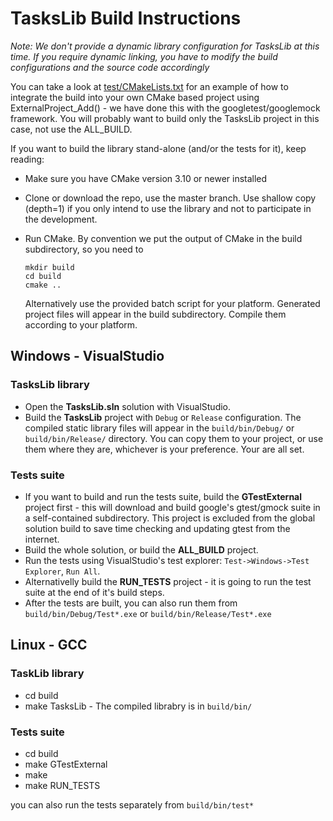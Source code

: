 # TasksLib Build Instructions #

*Note: We don't provide a dynamic library configuration for TasksLib at this time. If you require dynamic linking, you have to modify the build configurations and the source code accordingly*

You can take a look at [test/CMakeLists.txt](../test/CMakeLists.txt) for an example of how to integrate the build into your own CMake based project using ExternalProject_Add() - we have done this with the googletest/googlemock framework. You will probably want to build only the TasksLib project in this case, not use the ALL_BUILD. 

If you want to build the library stand-alone (and/or the tests for it), keep reading:

- Make sure you have CMake version 3.10 or newer installed

- Clone or download the repo, use the master branch. Use shallow copy (depth=1) if you only intend to use the library and not to participate in the development.

- Run CMake. 
By convention we put the output of CMake in the build subdirectory, so you need to
  ```
  mkdir build
  cd build
  cmake ..
  ```
  Alternatively use the provided batch script for your platform. Generated project files will appear in the build subdirectory. Compile them according to your platform.

## Windows - VisualStudio ##

### TasksLib library ###

- Open the **TasksLib.sln** solution with VisualStudio.
- Build the **TasksLib** project with `Debug` or `Release` configuration. The compiled static library files will appear in the `build/bin/Debug/` or `build/bin/Release/` directory. You can copy them to your project, or use them where they are, whichever is your preference. Your are all set.

### Tests suite ###

- If you want to build and run the tests suite, build the **GTestExternal** project first - this will download and build google's gtest/gmock suite in a self-contained subdirectory. This project is excluded from the global solution build to save time checking and updating gtest from the internet.
- Build the whole solution, or build the **ALL_BUILD** project.
- Run the tests using VisualStudio's test explorer: `Test->Windows->Test Explorer`, `Run All`. 
- Alternativelly build the **RUN_TESTS** project - it is going to run the test suite at the end of it's build steps.
- After the tests are built, you can also run them from `build/bin/Debug/Test*.exe` or `build/bin/Release/Test*.exe`

## Linux - GCC ##

### TaskLib library ###

- cd build
- make TasksLib - The compiled librabry is in `build/bin/`

### Tests suite ###

- cd build
- make GTestExternal
- make
- make RUN_TESTS

you can also run the tests separately from `build/bin/test*`
